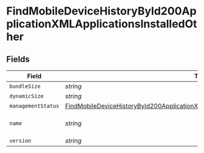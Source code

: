 # FindMobileDeviceHistoryById200ApplicationXMLApplicationsInstalledOther


## Fields

| Field                                                                                                                                                                                                       | Type                                                                                                                                                                                                        | Required                                                                                                                                                                                                    | Description                                                                                                                                                                                                 | Example                                                                                                                                                                                                     |
| ----------------------------------------------------------------------------------------------------------------------------------------------------------------------------------------------------------- | ----------------------------------------------------------------------------------------------------------------------------------------------------------------------------------------------------------- | ----------------------------------------------------------------------------------------------------------------------------------------------------------------------------------------------------------- | ----------------------------------------------------------------------------------------------------------------------------------------------------------------------------------------------------------- | ----------------------------------------------------------------------------------------------------------------------------------------------------------------------------------------------------------- |
| `bundleSize`                                                                                                                                                                                                | *string*                                                                                                                                                                                                    | :heavy_minus_sign:                                                                                                                                                                                          | N/A                                                                                                                                                                                                         | 3 MB                                                                                                                                                                                                        |
| `dynamicSize`                                                                                                                                                                                               | *string*                                                                                                                                                                                                    | :heavy_minus_sign:                                                                                                                                                                                          | N/A                                                                                                                                                                                                         | 12 KB                                                                                                                                                                                                       |
| `managementStatus`                                                                                                                                                                                          | [FindMobileDeviceHistoryById200ApplicationXMLApplicationsInstalledOtherManagementStatus](../../models/operations/findmobiledevicehistorybyid200applicationxmlapplicationsinstalledothermanagementstatus.md) | :heavy_minus_sign:                                                                                                                                                                                          | N/A                                                                                                                                                                                                         |                                                                                                                                                                                                             |
| `name`                                                                                                                                                                                                      | *string*                                                                                                                                                                                                    | :heavy_minus_sign:                                                                                                                                                                                          | N/A                                                                                                                                                                                                         | Self Service Mobile                                                                                                                                                                                         |
| `version`                                                                                                                                                                                                   | *string*                                                                                                                                                                                                    | :heavy_minus_sign:                                                                                                                                                                                          | N/A                                                                                                                                                                                                         | 10.1.1                                                                                                                                                                                                      |